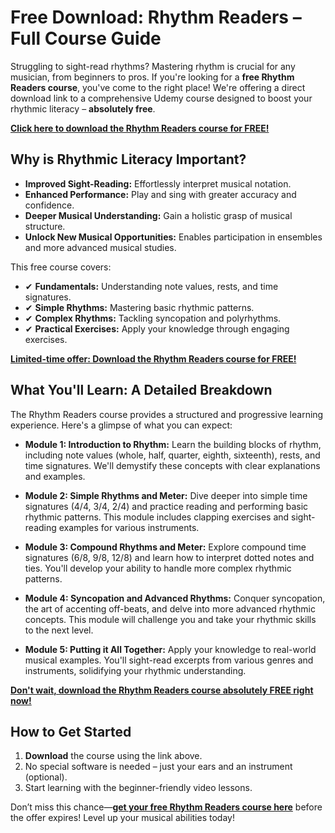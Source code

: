 # Free Download: Rhythm Readers – Full Course Guide

Struggling to sight-read rhythms? Mastering rhythm is crucial for any musician, from beginners to pros. If you're looking for a **free Rhythm Readers course**, you've come to the right place! We're offering a direct download link to a comprehensive Udemy course designed to boost your rhythmic literacy – **absolutely free**.

[**Click here to download the Rhythm Readers course for FREE!**](https://udemywork.com/rhythm-readers)

## Why is Rhythmic Literacy Important?

*   **Improved Sight-Reading:** Effortlessly interpret musical notation.
*   **Enhanced Performance:** Play and sing with greater accuracy and confidence.
*   **Deeper Musical Understanding:** Gain a holistic grasp of musical structure.
*   **Unlock New Musical Opportunities:** Enables participation in ensembles and more advanced musical studies.

This free course covers:

*   ✔ **Fundamentals:** Understanding note values, rests, and time signatures.
*   ✔ **Simple Rhythms:** Mastering basic rhythmic patterns.
*   ✔ **Complex Rhythms:** Tackling syncopation and polyrhythms.
*   ✔ **Practical Exercises:** Apply your knowledge through engaging exercises.

[**Limited-time offer: Download the Rhythm Readers course for FREE!**](https://udemywork.com/rhythm-readers)

## What You'll Learn: A Detailed Breakdown

The Rhythm Readers course provides a structured and progressive learning experience. Here's a glimpse of what you can expect:

*   **Module 1: Introduction to Rhythm:** Learn the building blocks of rhythm, including note values (whole, half, quarter, eighth, sixteenth), rests, and time signatures. We'll demystify these concepts with clear explanations and examples.

*   **Module 2: Simple Rhythms and Meter:** Dive deeper into simple time signatures (4/4, 3/4, 2/4) and practice reading and performing basic rhythmic patterns. This module includes clapping exercises and sight-reading examples for various instruments.

*   **Module 3: Compound Rhythms and Meter:** Explore compound time signatures (6/8, 9/8, 12/8) and learn how to interpret dotted notes and ties. You'll develop your ability to handle more complex rhythmic patterns.

*   **Module 4: Syncopation and Advanced Rhythms:** Conquer syncopation, the art of accenting off-beats, and delve into more advanced rhythmic concepts. This module will challenge you and take your rhythmic skills to the next level.

*   **Module 5: Putting it All Together:** Apply your knowledge to real-world musical examples. You'll sight-read excerpts from various genres and instruments, solidifying your rhythmic understanding.

[**Don't wait, download the Rhythm Readers course absolutely FREE right now!**](https://udemywork.com/rhythm-readers)

## How to Get Started

1.  **Download** the course using the link above.
2.  No special software is needed – just your ears and an instrument (optional).
3.  Start learning with the beginner-friendly video lessons.

Don’t miss this chance—**[get your free Rhythm Readers course here](https://udemywork.com/rhythm-readers)** before the offer expires! Level up your musical abilities today!
